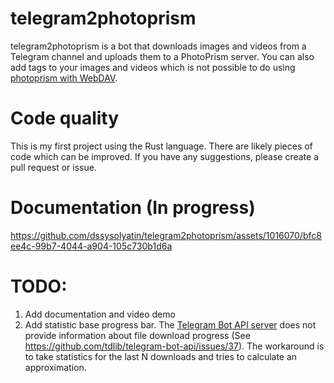 # telegram2photoprism

telegram2photoprism is a bot that downloads images and videos from a Telegram channel and uploads them to a PhotoPrism
server. You can also add tags to your images and videos which is not possible to do
using [photoprism with WebDAV](https://docs.photoprism.app/user-guide/sync/webdav/).

# Code quality

This is my first project using the Rust language.
There are likely pieces of code which can be improved.
If you have any suggestions, please create a pull request or issue.

# Documentation (In progress)

https://github.com/dssysolyatin/telegram2photoprism/assets/1016070/bfc8ee4c-99b7-4044-a904-105c730b1d6a

# TODO:

1. Add documentation and video demo
2. Add statistic base progress bar. The [Telegram Bot API server](https://github.com/tdlib/telegram-bot-api) does not
   provide information about file download progress (See https://github.com/tdlib/telegram-bot-api/issues/37).
   The workaround is to take statistics for the last N downloads and tries to calculate an approximation. 
